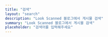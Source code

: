 ```yaml
---
title: "검색"
layout: "search"
description: "Look Scanned 블로그에서 게시물 검색"
summary: "Look Scanned 블로그에서 게시물 검색"
placeholder: "검색어를 입력해주세요"
---
```


